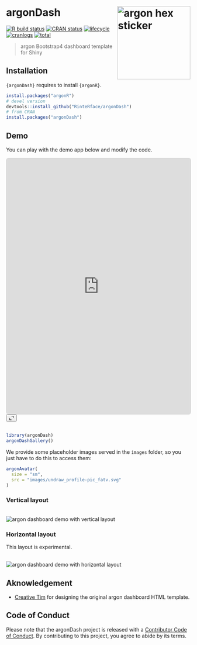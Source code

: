 
# argonDash <img src="http://www.rinterface.com/inst/images/argonDash.svg" width=200 align="right" alt="argon hex sticker"/>

[![R build
status](https://github.com/RinteRface/argonDash/workflows/R-CMD-check/badge.svg)](https://github.com/RinteRface/argonDash/actions)
[![CRAN
status](https://www.r-pkg.org/badges/version/argonDash)](https://cran.r-project.org/package=argonDash)
[![lifecycle](https://img.shields.io/badge/lifecycle-maturing-ff69b4.svg)](https://www.tidyverse.org/lifecycle/#maturing)
[![cranlogs](https://cranlogs.r-pkg.org/badges/argonDash)](https://cran.r-project.org/package=argonDash)
[![total](https://cranlogs.r-pkg.org/badges/grand-total/argonDash)](https://www.rpackages.io/package/argonDash)

> argon Bootstrap4 dashboard template for Shiny

## Installation

`{argonDash}` requires to install `{argonR}`.

``` r
install.packages("argonR")
# devel version
devtools::install_github("RinteRface/argonDash")
# from CRAN
install.packages("argonDash")
```

## Demo

You can play with the demo app below and modify the code.

<div class="card bslib-card bslib-mb-spacing html-fill-item html-fill-container" data-bslib-card-init data-full-screen="false" data-require-bs-caller="card()" data-require-bs-version="5" id="bslib-card-6679" style="margin: 0 auto; float: none;">
<div class="card-body bslib-gap-spacing html-fill-item html-fill-container" style="margin-top:auto;margin-bottom:auto;flex:1 1 auto;">
<iframe class="html-fill-item" src="https://shinylive.io/r/editor/#code=NobwRAdghgtgpmAXGKAHVA6ASmANGAYwHsIAXOMpMAGwEsAjAJykYE8AKFgcxIBEoAzgAsAlAB0IdJiw7DaEVuIgS5CgILpetRuwGsB5GBgBmtanHZiwcAB6xU5gQHouUaubZXcAAlRQCANZQXHDeALzeVtx8gkJWIkpgAL4AukA" height="700" width="100%" style="border: 1px solid rgba(0,0,0,0.175); border-radius: .375rem;" allowfullscreen="" allow="autoplay" data-external="1"></iframe>
</div>
<bslib-tooltip placement="auto" bsOptions="[]" data-require-bs-version="5" data-require-bs-caller="tooltip()">
<template>Expand</template>
<button aria-expanded="false" aria-label="Expand card" class="bslib-full-screen-enter badge rounded-pill"><svg xmlns="http://www.w3.org/2000/svg" viewBox="0 0 24 24" style="height:1em;width:1em;fill:currentColor;" aria-hidden="true" role="img"><path d="M20 5C20 4.4 19.6 4 19 4H13C12.4 4 12 3.6 12 3C12 2.4 12.4 2 13 2H21C21.6 2 22 2.4 22 3V11C22 11.6 21.6 12 21 12C20.4 12 20 11.6 20 11V5ZM4 19C4 19.6 4.4 20 5 20H11C11.6 20 12 20.4 12 21C12 21.6 11.6 22 11 22H3C2.4 22 2 21.6 2 21V13C2 12.4 2.4 12 3 12C3.6 12 4 12.4 4 13V19Z"/></svg></button>
</bslib-tooltip>
<script data-bslib-card-init>bslib.Card.initializeAllCards();</script>
</div>

<br/>

``` r
library(argonDash)
argonDashGallery()
```

We provide some placeholder images served in the `images` folder, so you
just have to do this to access them:

``` r
argonAvatar(
  size = "sm",
  src = "images/undraw_profile-pic_fatv.svg"
)
```

### Vertical layout

<br>
<img src="man/figures/argonDashDemo.png" alt="argon dashboard demo with vertical layout">

### Horizontal layout

This layout is experimental.

<br>
<img src="man/figures/argonDashDemo_horizontal.png" alt="argon dashboard demo with horizontal layout">

## Aknowledgement

- [Creative Tim](https://www.creative-tim.com/) for designing the
  original argon dashboard HTML template.

## Code of Conduct

Please note that the argonDash project is released with a [Contributor
Code of
Conduct](https://contributor-covenant.org/version/2/0/CODE_OF_CONDUCT.html).
By contributing to this project, you agree to abide by its terms.
